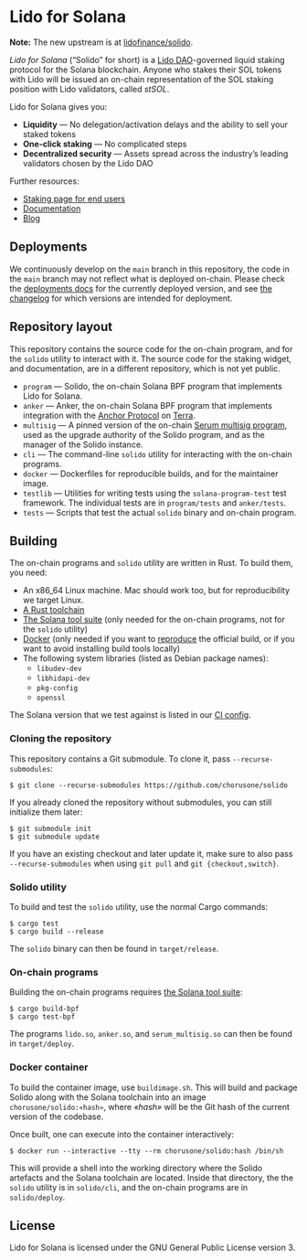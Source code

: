 # Lido for Solana

**Note:** The new upstream is at [lidofinance/solido](https://github.com/lidofinance/solido).

*Lido for Solana* (“Solido” for short) is a [Lido DAO][lido]-governed liquid
staking protocol for the Solana blockchain. Anyone who stakes their SOL tokens
with Lido will be issued an on-chain representation of the SOL staking position
with Lido validators, called *stSOL*.

Lido for Solana gives you:

 * **Liquidity** — No delegation/activation delays and the ability to sell your
   staked tokens
 * **One-click staking** — No complicated steps
 * **Decentralized security** — Assets spread across the industry’s leading
   validators chosen by the Lido DAO

Further resources:

 * [Staking page for end users][stake]
 * [Documentation][documentation]
 * [Blog][blog]

[lido]:          https://lido.fi
[stake]:         https://solana.lido.fi/
[documentation]: https://docs.solana.lido.fi/
[blog]:          https://medium.com/chorus-one

## Deployments

We continuously develop on the `main` branch in this repository, the code in the
`main` branch may not reflect what is deployed on-chain. Please check the
[deployments docs](https://docs.solana.lido.fi/deployments) for the currently
deployed version, and see [the changelog](CHANGELOG.md) for which versions are
intended for deployment.

## Repository layout

This repository contains the source code for the on-chain program, and for the
`solido` utility to interact with it. The source code for the staking widget,
and documentation, are in a different repository, which is not yet public.

 * `program` — Solido, the on-chain Solana BPF program that implements Lido for
   Solana.
 * `anker` — Anker, the on-chain Solana BPF program that implements integration
   with the [Anchor Protocol][anchor-protocol] on [Terra][terra].
 * `multisig` — A pinned version of the on-chain [Serum multisig
   program][multisig], used as the upgrade authority of the Solido program, and
   as the manager of the Solido instance.
 * `cli` — The command-line `solido` utility for interacting with the on-chain
   programs.
 * `docker` — Dockerfiles for reproducible builds, and for the maintainer image.
 * `testlib` — Utilities for writing tests using the `solana-program-test` test
   framework. The individual tests are in `program/tests` and `anker/tests`.
 * `tests` — Scripts that test the actual `solido` binary and on-chain program.

[multisig]:        https://github.com/project-serum/multisig
[anchor-protocol]: https://anchorprotocol.com/
[terra]:           https://www.terra.money/

## Building

The on-chain programs and `solido` utility are written in Rust. To build them,
you need:

 * An x86_64 Linux machine. Mac should work too, but for reproducibility we
   target Linux.
 * [A Rust toolchain][rust]
 * [The Solana tool suite][solana-tools] (only needed for the on-chain programs,
   not for the `solido` utility)
 * [Docker][docker] (only needed if you want to [reproduce][reproduce] the
   official build, or if you want to avoid installing build tools locally)
 * The following system libraries (listed as Debian package names):
   * `libudev-dev`
   * `libhidapi-dev`
   * `pkg-config`
   * `openssl`

The Solana version that we test against is listed in our [CI config][ci-config].

[rust]:         https://www.rust-lang.org/tools/install
[solana-tools]: https://docs.solana.com/cli/install-solana-cli-tools
[docker]:       https://docs.docker.com/engine/install/
[reproduce]:    https://chorusone.github.io/solido/development/reproducibility/
[ci-config]:    https://github.com/ChorusOne/solido/blob/main/.github/workflows/build.yml

### Cloning the repository

This repository contains a Git submodule. To clone it, pass
`--recurse-submodules`:

```console
$ git clone --recurse-submodules https://github.com/chorusone/solido
```

If you already cloned the repository without submodules, you can still
initialize them later:

```console
$ git submodule init
$ git submodule update
```

If you have an existing checkout and later update it, make sure to also pass
`--recurse-submodules` when using `git pull` and `git {checkout,switch}`.

### Solido utility

To build and test the `solido` utility, use the normal Cargo commands:

```console
$ cargo test
$ cargo build --release
```

The `solido` binary can then be found in `target/release`.

### On-chain programs

Building the on-chain programs requires [the Solana tool suite][solana-tools]:

```console
$ cargo build-bpf
$ cargo test-bpf
```

The programs `lido.so`, `anker.so`, and `serum_multisig.so` can then be found in
`target/deploy`.

### Docker container

To build the container image, use `buildimage.sh`. This will build and package
Solido along with the Solana toolchain into an image `chorusone/solido:«hash»`,
where _«hash»_ will be the Git hash of the current version of the codebase.

Once built, one can execute into the container interactively:

```console
$ docker run --interactive --tty --rm chorusone/solido:hash /bin/sh
```

This will provide a shell into the working directory where the Solido artefacts
and the Solana toolchain are located. Inside that directory, the the `solido`
utility is in `solido/cli`, and the on-chain programs are in `solido/deploy`.

## License

Lido for Solana is licensed under the GNU General Public License version 3.
